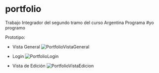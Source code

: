 # portfolio
Trabajo Integrador del segundo tramo del curso Argentina Programa #yo programo

Prototipo:

- Vista General
![PortfolioVistaGeneral](https://user-images.githubusercontent.com/55775146/165656240-9eedd545-f99c-4460-a01a-9ee6f2b4ae7b.png)

- Login
![PortfolioLogin](https://user-images.githubusercontent.com/55775146/165656300-039d58b4-b47b-417b-9d28-1f18020b80c2.png)

- Vista de Edición
![PortfolioVistaEdicion](https://user-images.githubusercontent.com/55775146/165656337-28df3ab4-b294-4d94-be37-7ea53a76b804.png)

